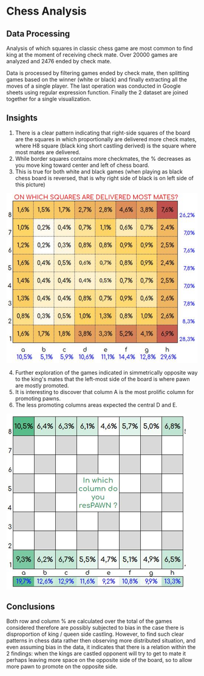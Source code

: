 # Chess Analysis

## Data Processing
Analysis of which squares in classic chess game are most common to find king at the moment of receiving check mate.
Over 20000 games are analyzed and 2476 ended by check mate.

Data is processed by filtering games ended by check mate, then splitting games based on the winner (white or black) and finally extracting all the moves of a single player.
The last operation was conducted in Google sheets using regular expression function.
Finally the 2 dataset are joined together for a single visualization.

## Insights

1) There is a clear pattern indicating that right-side squares of the board are the squares in which proportionally are delivered more check mates, where H8 square (black king short castling derived) is the square where most mates are delivered. 
2) While border squares contains more checkmates, the % decreases as you move king toward center and left of chess board.
3) This is true for both white and black games (when playing as black chess board is reversed, that is why right side of black is on left side of this picture)

![alt text](https://github.com/giandata/check_mates/blob/main/mates.JPG)

4) Further exploration of the games indicated in simmetrically opposite way to the king's mates that the left-most side of the board is where pawn are mostly promoted.
5) It is interesting  to discover that column A is the most prolific column for promoting pawns.
6) The less promoting columns areas expected the central D and E.

![alt text](https://github.com/giandata/check_mates/blob/main/pawns.JPG)

## Conclusions
Both row and column % are calculated over the total of the games considered therefore are possibly subjected to bias in the case there is disproportion of king / queen side castling.
However, to find such clear patterns in chess data rather then observing more distributed situation, and even assuming bias in the data, it indicates that there is a relation within the 2 findings: when the kings are castled opponent will try to get to mate it perhaps leaving more space on the opposite side of the board, so to allow more pawn to promote on the opposite side.
